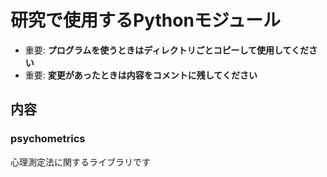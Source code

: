 # 研究で使用するPythonモジュール

- 重要: __プログラムを使うときはディレクトリごとコピーして使用してください__
- 重要: __変更があったときは内容をコメントに残してください__

## 内容

### psychometrics

心理測定法に関するライブラリです


